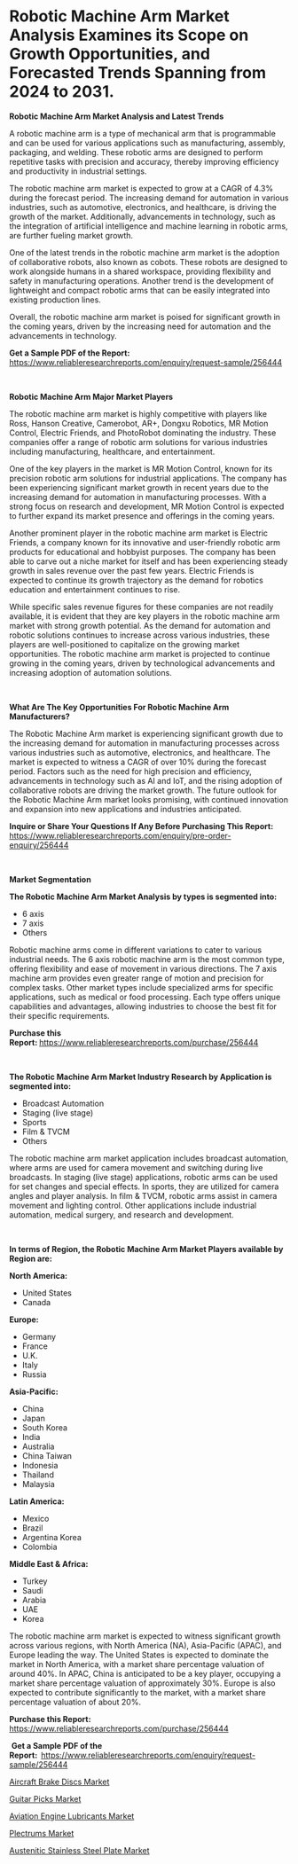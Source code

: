 <p><h1>Robotic Machine Arm Market Analysis Examines its Scope on Growth Opportunities, and Forecasted Trends Spanning from 2024 to 2031.</h1></p><p><strong>Robotic Machine Arm Market Analysis and Latest Trends</strong></p>
<p><p>A robotic machine arm is a type of mechanical arm that is programmable and can be used for various applications such as manufacturing, assembly, packaging, and welding. These robotic arms are designed to perform repetitive tasks with precision and accuracy, thereby improving efficiency and productivity in industrial settings.</p><p>The robotic machine arm market is expected to grow at a CAGR of 4.3% during the forecast period. The increasing demand for automation in various industries, such as automotive, electronics, and healthcare, is driving the growth of the market. Additionally, advancements in technology, such as the integration of artificial intelligence and machine learning in robotic arms, are further fueling market growth.</p><p>One of the latest trends in the robotic machine arm market is the adoption of collaborative robots, also known as cobots. These robots are designed to work alongside humans in a shared workspace, providing flexibility and safety in manufacturing operations. Another trend is the development of lightweight and compact robotic arms that can be easily integrated into existing production lines.</p><p>Overall, the robotic machine arm market is poised for significant growth in the coming years, driven by the increasing need for automation and the advancements in technology.</p></p>
<p><strong>Get a Sample PDF of the Report:&nbsp;</strong> <a href="https://www.reliableresearchreports.com/enquiry/request-sample/256444">https://www.reliableresearchreports.com/enquiry/request-sample/256444</a></p>
<p>&nbsp;</p>
<p><strong>Robotic Machine Arm Major Market Players</strong></p>
<p><p>The robotic machine arm market is highly competitive with players like Ross, Hanson Creative, Camerobot, AR+, Dongxu Robotics, MR Motion Control, Electric Friends, and PhotoRobot dominating the industry. These companies offer a range of robotic arm solutions for various industries including manufacturing, healthcare, and entertainment. </p><p>One of the key players in the market is MR Motion Control, known for its precision robotic arm solutions for industrial applications. The company has been experiencing significant market growth in recent years due to the increasing demand for automation in manufacturing processes. With a strong focus on research and development, MR Motion Control is expected to further expand its market presence and offerings in the coming years.</p><p>Another prominent player in the robotic machine arm market is Electric Friends, a company known for its innovative and user-friendly robotic arm products for educational and hobbyist purposes. The company has been able to carve out a niche market for itself and has been experiencing steady growth in sales revenue over the past few years. Electric Friends is expected to continue its growth trajectory as the demand for robotics education and entertainment continues to rise.</p><p>While specific sales revenue figures for these companies are not readily available, it is evident that they are key players in the robotic machine arm market with strong growth potential. As the demand for automation and robotic solutions continues to increase across various industries, these players are well-positioned to capitalize on the growing market opportunities. The robotic machine arm market is projected to continue growing in the coming years, driven by technological advancements and increasing adoption of automation solutions.</p></p>
<p>&nbsp;</p>
<p><strong>What Are The Key Opportunities For Robotic Machine Arm Manufacturers?</strong></p>
<p><p>The Robotic Machine Arm market is experiencing significant growth due to the increasing demand for automation in manufacturing processes across various industries such as automotive, electronics, and healthcare. The market is expected to witness a CAGR of over 10% during the forecast period. Factors such as the need for high precision and efficiency, advancements in technology such as AI and IoT, and the rising adoption of collaborative robots are driving the market growth. The future outlook for the Robotic Machine Arm market looks promising, with continued innovation and expansion into new applications and industries anticipated.</p></p>
<p><strong>Inquire or Share Your Questions If Any Before Purchasing This Report:</strong> <a href="https://www.reliableresearchreports.com/enquiry/pre-order-enquiry/256444">https://www.reliableresearchreports.com/enquiry/pre-order-enquiry/256444</a></p>
<p>&nbsp;</p>
<p><strong>Market Segmentation</strong></p>
<p><strong>The Robotic Machine Arm Market Analysis by types is segmented into:</strong></p>
<p><ul><li>6 axis</li><li>7 axis</li><li>Others</li></ul></p>
<p><p>Robotic machine arms come in different variations to cater to various industrial needs. The 6 axis robotic machine arm is the most common type, offering flexibility and ease of movement in various directions. The 7 axis machine arm provides even greater range of motion and precision for complex tasks. Other market types include specialized arms for specific applications, such as medical or food processing. Each type offers unique capabilities and advantages, allowing industries to choose the best fit for their specific requirements.</p></p>
<p><strong>Purchase this Report:&nbsp;</strong><a href="https://www.reliableresearchreports.com/purchase/256444">https://www.reliableresearchreports.com/purchase/256444</a></p>
<p>&nbsp;</p>
<p><strong>The Robotic Machine Arm Market Industry Research by Application is segmented into:</strong></p>
<p><ul><li>Broadcast Automation</li><li>Staging (live stage)</li><li>Sports</li><li>Film & TVCM</li><li>Others</li></ul></p>
<p><p>The robotic machine arm market application includes broadcast automation, where arms are used for camera movement and switching during live broadcasts. In staging (live stage) applications, robotic arms can be used for set changes and special effects. In sports, they are utilized for camera angles and player analysis. In film & TVCM, robotic arms assist in camera movement and lighting control. Other applications include industrial automation, medical surgery, and research and development.</p></p>
<p>&nbsp;</p>
<p><strong>In terms of Region, the Robotic Machine Arm Market Players available by Region are:</strong></p>
<p>
    <p> <strong> North America: </strong>
        <ul>
            <li>United States</li>
            <li>Canada</li>
        </ul>
        </p> 
    <p> <strong> Europe: </strong>
        <ul>
            <li>Germany</li>
            <li>France</li>
            <li>U.K.</li>
            <li>Italy</li>
            <li>Russia</li>
        </ul>
        </p> 
    <p> <strong> Asia-Pacific: </strong>
        <ul>
            <li>China</li>
            <li>Japan</li>
            <li>South Korea</li>
            <li>India</li>
            <li>Australia</li>
            <li>China Taiwan</li>
            <li>Indonesia</li>
            <li>Thailand</li>
            <li>Malaysia</li>
        </ul>
        </p> 
    <p> <strong> Latin America: </strong>
        <ul>
            <li>Mexico</li>
            <li>Brazil</li>
            <li>Argentina Korea</li>
            <li>Colombia</li>
        </ul>
        </p> 
    <p> <strong> Middle East & Africa: </strong>
        <ul>
            <li>Turkey</li>
            <li>Saudi</li>
            <li>Arabia</li>
            <li>UAE</li>
            <li>Korea</li>
        </ul>
    </p>
    </p>
<p><p>The robotic machine arm market is expected to witness significant growth across various regions, with North America (NA), Asia-Pacific (APAC), and Europe leading the way. The United States is expected to dominate the market in North America, with a market share percentage valuation of around 40%. In APAC, China is anticipated to be a key player, occupying a market share percentage valuation of approximately 30%. Europe is also expected to contribute significantly to the market, with a market share percentage valuation of about 20%.</p></p>
<p><strong>Purchase this Report: </strong><a href="https://www.reliableresearchreports.com/purchase/256444">https://www.reliableresearchreports.com/purchase/256444</a></p>
<p>&nbsp;<strong>Get a Sample PDF of the Report:&nbsp;&nbsp;</strong><a href="https://www.reliableresearchreports.com/enquiry/request-sample/256444">https://www.reliableresearchreports.com/enquiry/request-sample/256444</a></p>
<p><strong></strong></p>
<p><p><a href="https://iodized-pantydraco-05c.notion.site/Aircraft-Brake-Discs-Market-Size-Evaluating-its-Market-Trends-Growth-and-Projections-2024-2031-498feaa72f234b6099e766e01750e6ff">Aircraft Brake Discs Market</a></p><p><a href="https://three-jumbo-f6d.notion.site/Guitar-Picks-Market-A-Comprehensive-Report-of-its-Market-Share-Growth-Trends-2024-2031-091986d49f1546fe9987a63f9af136e2">Guitar Picks Market</a></p><p><a href="https://view.publitas.com/reportprime-1/aviation-engine-lubricants-market-provides-detailed-segmentation-of-this-market-based-on-type-application-and-region-and-forecast-for-the-period-from-2024-2031/">Aviation Engine Lubricants Market</a></p><p><a href="https://noble-drawer-34c.notion.site/Plectrums-Market-Size-and-Examines-its-Market-Scope-with-a-Primary-Focus-on-Growth-Opportunities--c677c670fc2f4d76b797e033c367c154">Plectrums Market</a></p><p><a href="https://view.publitas.com/reportprime-1/austenitic-stainless-steel-plate-market-offer-valuable-insights-into-market-size-market-share-market-trends-and-projections-spanning-from-2024-to-2031/">Austenitic Stainless Steel Plate Market</a></p></p>